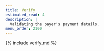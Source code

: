 ```yaml
---
title: Verify
estimated_read: 4
description: |
  Validating the payer's payment details.
menu_order: 2100
---
```


{% include verify.md %}

